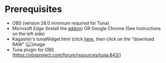 # Prerequisites

* OBS (version 28.0 minimum required for Tuna)
* Microsoft Edge (Install the [addon](https://microsoftedge.microsoft.com/addons/detail/ytmusic\_obs/fmgcoomclaaobpkbojgpdmjjnkdoebja)) OR Google Chrome (See Instructions on the left side)
* Kagashin's tunaWidget.html (click [here](../Music%20Widget/docs/Music%20Widget/tunaWidget.html), then click on the "download RAW" )![image](https://github.com/user-attachments/assets/2bc62308-a177-4bfa-9b27-d718b212abbd)
* Tuna plugin for OBS (https://obsproject.com/forum/resources/tuna.843/)
